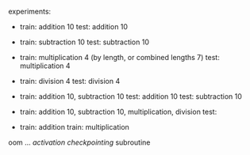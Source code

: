 experiments:
- train: addition 10
  test: addition 10
- train: subtraction 10
  test: subtraction 10
- train: multiplication 4 (by length, or combined lengths 7)
  test: multiplication 4
- train: division 4
  test: division 4
- train: addition 10, subtraction 10
  test: addition 10
  test: subtraction 10
- train: addition 10, subtraction 10, multiplication, division
  test: 

- train: addition
  train: multiplication

oom ... *activation checkpointing*
subroutine

